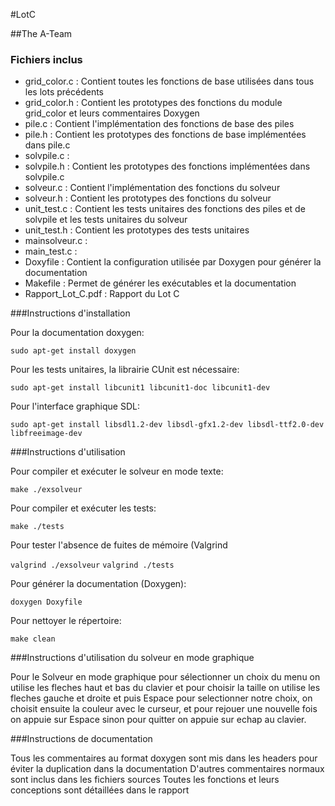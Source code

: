 #LotC

##The A-Team

### Fichiers inclus
* grid_color.c : Contient toutes les fonctions de base utilisées dans tous les lots précédents
* grid_color.h : Contient les prototypes des fonctions du module grid_color et leurs commentaires Doxygen
* pile.c : Contient  l'implémentation des fonctions de base des piles
* pile.h : Contient les prototypes des fonctions de base implémentées dans pile.c
* solvpile.c : 
* solvpile.h :  Contient les prototypes des fonctions implémentées dans solvpile.c
* solveur.c : Contient l'implémentation des fonctions du solveur
* solveur.h : Contient les prototypes des fonctions du solveur
* unit_test.c : Contient les tests unitaires des fonctions des piles et de solvpile et les tests unitaires du solveur 
* unit_test.h : Contient les prototypes des tests unitaires
* mainsolveur.c : 
* main_test.c : 
* Doxyfile : Contient la configuration utilisée par Doxygen pour générer la documentation
* Makefile : Permet de générer les exécutables et la documentation
* Rapport_Lot_C.pdf : Rapport du Lot C


###Instructions d'installation

Pour la documentation doxygen:

`sudo apt-get install doxygen`

Pour les tests unitaires, la librairie CUnit est nécessaire:

`sudo apt-get install libcunit1 libcunit1-doc libcunit1-dev`

Pour l'interface graphique SDL:

`sudo apt-get install libsdl1.2-dev libsdl-gfx1.2-dev libsdl-ttf2.0-dev libfreeimage-dev`

###Instructions d'utilisation

Pour compiler et exécuter le solveur en mode texte:

`make ./exsolveur`


Pour compiler et exécuter les tests:

`make ./tests`

Pour tester l'absence de fuites de mémoire (Valgrind

`valgrind ./exsolveur`
`valgrind ./tests`

Pour générer la documentation (Doxygen):

`doxygen Doxyfile `

Pour nettoyer le répertoire:

`make clean`

###Instructions d'utilisation du solveur en mode graphique 

Pour le Solveur en mode graphique pour sélectionner un choix du menu on utilise les fleches haut et bas du clavier et pour choisir la taille on utilise les fleches gauche et droite et puis Espace pour selectionner notre choix, on choisit ensuite la couleur avec le curseur, et pour rejouer une nouvelle fois on appuie sur Espace sinon pour quitter on appuie sur echap au clavier.

###Instructions de documentation

Tous les commentaires au format doxygen sont mis dans les headers pour éviter la duplication dans la documentation
D'autres commentaires normaux sont inclus dans les fichiers sources
Toutes les fonctions et leurs conceptions sont détaillées dans le rapport 

